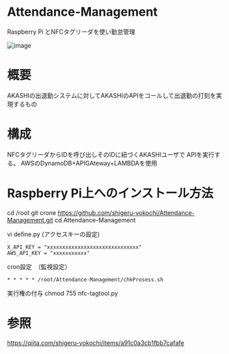 # Attendance-Management
Raspberry Pi とNFCタグリーダを使い勤怠管理


![image](https://user-images.githubusercontent.com/12773136/43672910-aad60824-97f3-11e8-8200-b27eb52755a3.jpg)

# 概要

AKASHIの出退勤システムに対してAKASHIのAPIをコールして出退勤の打刻を実現するもの

# 構成
NFCタグリーダからIDを呼び出しそのIDに紐づくAKASHIユーザで
APIを実行する。
AWSのDynamoDB+APIGAteway+LAMBDAを使用


# Raspberry Pi上へのインストール方法

cd /root
git crone https://github.com/shigeru-yokochi/Attendance-Management.git
cd Attendance-Management


vi define.py  (アクセスキーの設定)

```
X_API_KEY = "xxxxxxxxxxxxxxxxxxxxxxxxxxxxxx"
AWS_API_KEY = "xxxxxxxxxxx"
```

cron設定　（監視設定）

```
* * * * * /root/Attendance-Management/chkProsess.sh
```

実行権の付与
chmod 755 nfc-tagtool.py 


# 参照
https://qiita.com/shigeru-yokochi/items/a91c0a3cb1fbb7cafafe


